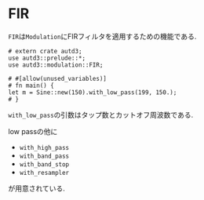 # FIR

`FIR`は`Modulation`にFIRフィルタを適用するための機能である.

```rust,edition2021
# extern crate autd3;
use autd3::prelude::*;
use autd3::modulation::FIR;

# #[allow(unused_variables)]
# fn main() {
let m = Sine::new(150).with_low_pass(199, 150.);
# }
```

`with_low_pass`の引数はタップ数とカットオフ周波数である.

low passの他に

- `with_high_pass`
- `with_band_pass`
- `with_band_stop`
- `with_resampler`

が用意されている.
